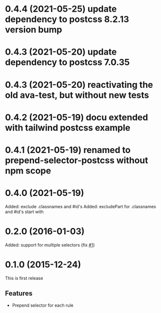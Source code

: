 # 0.4.4 (2021-05-25) update dependency to postcss 8.2.13 version bump
# 0.4.3 (2021-05-20) update dependency to postcss 7.0.35
# 0.4.3 (2021-05-20) reactivating the old ava-test, but without new tests
# 0.4.2 (2021-05-19) docu extended with tailwind postcss example
# 0.4.1 (2021-05-19) renamed to prepend-selector-postcss without npm scope
# 0.4.0 (2021-05-19)

Added: exclude .classnames and #id's
Added: excludePart for .classnames and #id's start with

# 0.2.0 (2016-01-03)

Added: support for multiple selectors (fix [#1](https://github.com/ledniy/postcss-prepend-selector/issues/1))

# 0.1.0 (2015-12-24)

This is first release

## Features
- Prepend selector for each rule
